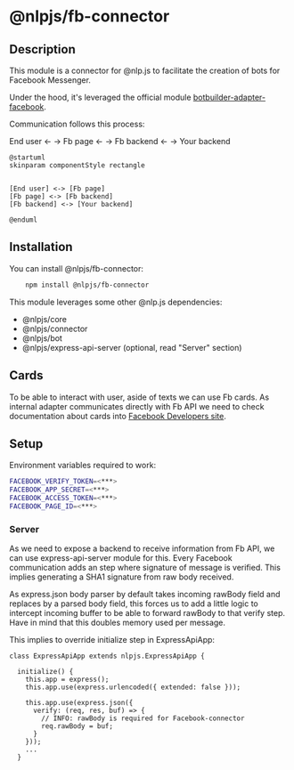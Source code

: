 # @nlpjs/fb-connector

## Description

This module is a connector for @nlp.js to facilitate the creation of bots for Facebook Messenger.

Under the hood, it's leveraged the official module [botbuilder-adapter-facebook](https://www.npmjs.com/package/botbuilder-adapter-facebook).

Communication follows this process:

End user <- -> Fb page <- -> Fb backend <- -> Your backend

```plantuml
@startuml
skinparam componentStyle rectangle


[End user] <-> [Fb page]
[Fb page] <-> [Fb backend]
[Fb backend] <-> [Your backend]

@enduml

```

## Installation

You can install @nlpjs/fb-connector:

```bash
    npm install @nlpjs/fb-connector
```

This module leverages some other @nlp.js dependencies:

- @nlpjs/core
- @nlpjs/connector
- @nlpjs/bot
- @nlpjs/express-api-server (optional, read "Server" section)

## Cards

To be able to interact with user, aside of texts we can use Fb cards. As internal adapter communicates directly with Fb API we need to check documentation about cards into [Facebook Developers site](https://developers.facebook.com/docs/messenger-platform/send-messages).

## Setup

Environment variables required to work:

```bash
FACEBOOK_VERIFY_TOKEN=<***>
FACEBOOK_APP_SECRET=<***>
FACEBOOK_ACCESS_TOKEN=<***>
FACEBOOK_PAGE_ID=<***>
```

### Server

As we need to expose a backend to receive information from Fb API, we can use express-api-server module for this.
Every Facebook communication adds an step where signature of message is verified. This implies generating a SHA1 signature from raw body received.

As express.json body parser by default takes incoming rawBody field and replaces by a parsed body field, this forces us to add a little logic to intercept incoming buffer to be able to forward rawBody to that verify step. Have in mind that this doubles memory used per message.

This implies to override initialize step in ExpressApiApp:

```
class ExpressApiApp extends nlpjs.ExpressApiApp {

  initialize() {
    this.app = express();
    this.app.use(express.urlencoded({ extended: false }));

    this.app.use(express.json({
      verify: (req, res, buf) => {
        // INFO: rawBody is required for Facebook-connector
        req.rawBody = buf;
      }
    }));
    ...
  }
```
